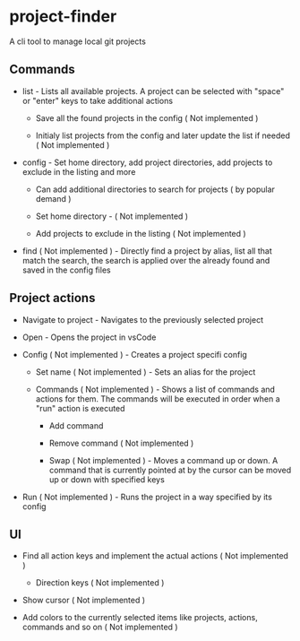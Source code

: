 # project-finder

A cli tool to manage local git projects

## Commands

- list - Lists all available projects. A project can be selected with "space" or "enter" keys to take additional actions
  
  - Save all the found projects in the config ( Not implemented )

  - Initialy list projects from the config and later update the list if needed ( Not implemented )

- config - Set home directory, add project directories, add projects to exclude in the listing and more
  
  - Can add additional directories to search for projects ( by popular demand ) 

  - Set home directory - ( Not implemented )

  - Add projects to exclude in the listing ( Not implemented )

- find ( Not implemented ) - Directly find a project by alias, list all that match the search, the search is applied over the already found and saved in the config files

## Project actions

- Navigate to project - Navigates to the previously selected project 

- Open - Opens the project in vsCode

- Config ( Not implemented ) - Creates a project specifi config  

  - Set name ( Not implemented ) - Sets an alias for the project 

  - Commands ( Not implemented ) - Shows a list of commands and actions for them. The commands will be executed in order when a "run" action is executed

    - Add command

    - Remove command ( Not implemented )

    - Swap ( Not implemented ) - Moves a command up or down. A command that is currently pointed at by the cursor can be moved up or down with specified keys 

- Run ( Not implemented ) - Runs the project in a way specified by its config

## UI

- Find all action keys and implement the actual actions ( Not implemented )  

  - Direction keys ( Not implemented )

- Show cursor ( Not implemented )

- Add colors to the currently selected items like projects, actions, commands and so on ( Not implemented )